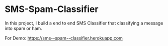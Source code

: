# SMS-Spam-Classifier
In this project, I build a end to end SMS Classifier that classifying a message into spam or ham.

For Demo: https://sms--spam--classifier.herokuapp.com
